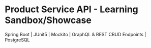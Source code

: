 # Product Service API - Learning Sandbox/Showcase
Spring Boot | JUnit5 | Mockito | GraphQL & REST CRUD Endpoints | PostgreSQL
